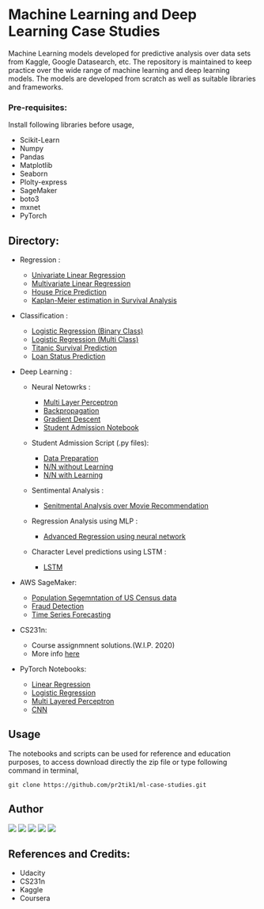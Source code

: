 # Machine Learning and Deep Learning Case Studies

Machine Learning models developed for predictive analysis over data sets from Kaggle, Google Datasearch, etc. The repository is maintained to keep practice over the wide range of machine learning and deep learning models. The models are developed from scratch as well as suitable libraries and frameworks.

### Pre-requisites:
Install following libraries before usage,
  - Scikit-Learn
  - Numpy
  - Pandas
  - Matplotlib
  - Seaborn
  - Plolty-express
  - SageMaker
  - boto3
  - mxnet
  - PyTorch
  
## Directory:
  
  - Regression :
    - [Univariate Linear Regression](https://nbviewer.jupyter.org/github/pr2tik1/ml_models/blob/master/regression/linear_reg_one_var.ipynb)
    - [Multivariate Linear Regression](https://nbviewer.jupyter.org/github/pr2tik1/ml_models/blob/master/regression/linear_reg_multi.ipynb)
    - [House Price Prediction](https://nbviewer.jupyter.org/github/pr2tik1/ml_models/blob/master/regression/houseprice_predicion.ipynb)
    - [Kaplan-Meier estimation in Survival Analysis](https://nbviewer.jupyter.org/github/pr2tik1/ml-case-studies/tree/master/regression/km)
    
  - Classification :
    - [Logistic Regression (Binary Class)](https://nbviewer.jupyter.org/github/pr2tik1/ml_models/blob/master/classification/logistic_binary_class.ipynb)
    - [Logistic Regression (Multi Class)](https://nbviewer.jupyter.org/github/pr2tik1/ml_models/blob/master/classification/logistic_multi_class.ipynb)
    - [Titanic Survival Prediction](https://nbviewer.jupyter.org/github/pr2tik1/ml_models/blob/master/classification/titanic-eda.ipynb)
    - [Loan Status Prediction](https://nbviewer.jupyter.org/github/pr2tik1/ml_models/blob/master/classification/Loan-status.ipynb)

  - Deep Learning : 
     - Neural Netowrks :
		 - [Multi Layer Perceptron](https://nbviewer.jupyter.org/github/pr2tik1/ml_models/blob/master/neural-networks/mlp_example.py)
         - [Backpropagation](https://nbviewer.jupyter.org/github/pr2tik1/ml_models/blob/master/neural-networks/backprop_example.py)
         - [Gradient Descent](https://nbviewer.jupyter.org/github/pr2tik1/ml_models/blob/master/neural-networks/gradient_example.py)
         - [Student Admission Notebook](https://nbviewer.jupyter.org/github/pr2tik1/ml_models/blob/master/neural-networks/StudentAdmissions.ipynb)
         
     - Student Admission Script (.py files):
        - <a href="https://github.com/pr2tik1/ml_models/blob/master/neural-networks/data_prep.py">Data Preparation</a><br/>
        - <a href="https://github.com/pr2tik1/ml_models/blob/master/neural-networks/nn_admit.py">N/N without Learning</a><br/>
        - <a href="https://github.com/pr2tik1/ml_models/blob/master/neural-networks/nn_admit_backprop.py">N/N with Learning</a><br/>
    - Sentimental Analysis :
      - <a href="https://nbviewer.jupyter.org/github/pr2tik1/ml_models/blob/master/neural-networks/movie-sentiment/sentiment-analysis.ipynb">Senitmental Analysis over Movie Recommendation</a><br/>
    - Regression Analysis using MLP :
      - <a href="https://nbviewer.jupyter.org/github/pr2tik1/ml-case-studies/blob/master/neural-networks/house-price/house-price.ipynb">Advanced Regression using neural network</a><br/>
	- Character Level predictions using LSTM :
      - <a href="https://nbviewer.jupyter.org/github/pr2tik1/ml-case-studies/blob/master/neural-networks/char-LSTM/Character_Level_LSTM.ipynb">LSTM</a><br/>

  - AWS SageMaker:
    - [Population Segemntation of US Census data](https://nbviewer.jupyter.org/github/pr2tik1/ml-case-studies/blob/master/aws-sagemaker/Pop_Segmentation.ipynb)
    - [Fraud Detection](https://nbviewer.jupyter.org/github/pr2tik1/ml-case-studies/blob/master/aws-sagemaker/fraud-detection.ipynb)
    - [Time Series Forecasting](https://nbviewer.jupyter.org/github/pr2tik1/ml-case-studies/blob/master/aws-sagemaker/energy-consumption.ipynb)
  
  - CS231n:
  	- Course assignmnent solutions.(W.I.P. 2020)
	- More info [here](https://nbviewer.jupyter.org/github/pr2tik1/ml-case-studies/tree/master/cs231n-assignments)
    
  - PyTorch Notebooks:
    - [Linear Regression](https://nbviewer.jupyter.org/github/pr2tik1/ml-case-studies/blob/master/PyTorch/Linear-Regression.ipynb)
    - [Logistic Regression](https://nbviewer.jupyter.org/github/pr2tik1/ml-case-studies/blob/master/PyTorch/Logistic-Regression.ipynb)
    - [Multi Layered Perceptron](https://nbviewer.jupyter.org/github/pr2tik1/ml-case-studies/blob/master/PyTorch/Neural-Network.ipynb)
    - [CNN](https://nbviewer.jupyter.org/github/pr2tik1/ml-case-studies/blob/master/PyTorch/CNN.ipynb)
    
## Usage 
The notebooks and scripts can be used for reference and education purposes, to access download directly the zip file or type following command in terminal,
```
git clone https://github.com/pr2tik1/ml-case-studies.git
```
## Author

[<img src="https://img.shields.io/badge/twitter-%231DA1F2.svg?&style=for-the-badge&logo=twitter&logoColor=white" />](https://twitter.com/Pratikpkb) [<img src="https://img.shields.io/badge/medium-%2312100E.svg?&style=for-the-badge&logo=medium&logoColor=white" />](https://medium.com/@pratikbaitha04)  [<img src="https://img.shields.io/badge/linkedin-%230077B5.svg?&style=for-the-badge&logo=linkedin&logoColor=white" />](https://www.linkedin.com/in/pratik-kumar04/) [<img src = "https://img.shields.io/badge/instagram-%23E4405F.svg?&style=for-the-badge&logo=instagram&logoColor=white">](https://www.instagram.com/pratikkumar04/) [<img src = "https://img.shields.io/badge/facebook-%231877F2.svg?&style=for-the-badge&logo=facebook&logoColor=white">](https://www.facebook.com/pr2tik1) 

## References and Credits:
-	Udacity
-	CS231n 
-	Kaggle
-	Coursera
